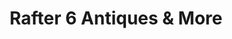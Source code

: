 ---
title: "Rafter 6 Antiques & More"
url: /dumas/rafter-6-antiques-und-more/
shop: Antiquitäten
---
